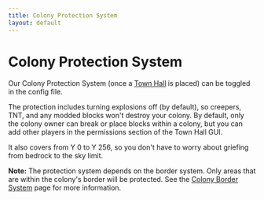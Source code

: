 ```yaml
---
title: Colony Protection System
layout: default
---
```

# Colony Protection System

Our Colony Protection System (once a [Town Hall](../../source/buildings/townhall) is placed) can be toggled in the config file.

The protection includes turning explosions off (by default), so creepers, TNT, and any modded blocks won't destroy your colony. By default, only the colony owner can break or place blocks within a colony, but you can add other players in the permissions section of the Town Hall GUI.

It also covers from Y 0 to Y 256, so you don't have to worry about griefing from bedrock to the sky limit.

**Note:** The protection system depends on the border system. Only areas that are within the colony's border will be protected. See the [Colony Border System](../../source/systems/border) page for more information.
